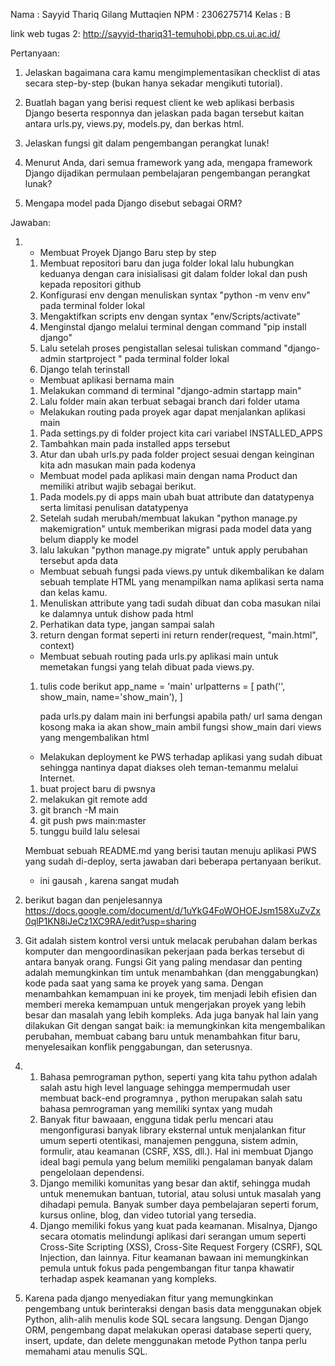 Nama : Sayyid Thariq Gilang Muttaqien
NPM  : 2306275714
Kelas : B

link web tugas 2:
http://sayyid-thariq31-temuhobi.pbp.cs.ui.ac.id/



Pertanyaan: 

1. Jelaskan bagaimana cara kamu mengimplementasikan checklist di atas secara step-by-step (bukan hanya sekadar mengikuti tutorial).

2. Buatlah bagan yang berisi request client ke web aplikasi berbasis Django beserta responnya dan jelaskan pada bagan tersebut kaitan antara urls.py, views.py, models.py, dan berkas html.

3. Jelaskan fungsi git dalam pengembangan perangkat lunak!

4. Menurut Anda, dari semua framework yang ada, mengapa framework Django dijadikan permulaan pembelajaran pengembangan perangkat lunak?

5. Mengapa model pada Django disebut sebagai ORM?

Jawaban:

1.  - Membuat Proyek Django Baru
    step by step
    1. Membuat repositori baru dan juga folder lokal lalu hubungkan keduanya dengan cara inisialisasi git dalam folder lokal dan push kepada repositori github
    2. Konfigurasi env dengan menuliskan syntax "python -m venv env" pada terminal folder lokal
    3. Mengaktifkan scripts env dengan syntax "env/Scripts/activate"
    4. Menginstal django melalui terminal dengan command "pip install django"
    5. Lalu setelah proses pengistallan selesai tuliskan command "django-admin startproject <nama project>" pada terminal folder lokal
    6. Django telah terinstall

    - Membuat aplikasi bernama main
    1. Melakukan command di terminal "django-admin startapp main"
    2. Lalu folder main akan terbuat sebagai branch dari folder utama

    - Melakukan routing pada proyek agar dapat menjalankan aplikasi main
    1. Pada settings.py di folder project kita cari variabel INSTALLED_APPS
    2. Tambahkan main pada installed apps tersebut
    3. Atur dan ubah urls.py pada folder project sesuai dengan keinginan kita adn masukan main pada kodenya

    - Membuat model pada aplikasi main dengan nama Product dan memiliki atribut wajib sebagai berikut.
    1. Pada models.py di apps main ubah buat attribute dan datatypenya serta limitasi penulisan datatypenya 
    2. Setelah sudah merubah/membuat lakukan "python manage.py makemigration" untuk memberikan migrasi pada model data yang belum diapply ke model
    3. lalu lakukan "python manage.py migrate" untuk apply perubahan tersebut apda data

    - Membuat sebuah fungsi pada views.py untuk dikembalikan ke dalam sebuah template HTML yang menampilkan nama aplikasi serta nama dan kelas kamu.
    1. Menuliskan attribute yang tadi sudah dibuat dan coba masukan nilai ke dalamnya untuk dishow pada html
    2. Perhatikan data type, jangan sampai salah
    3. return dengan format seperti ini return render(request, "main.html", context)
    - Membuat sebuah routing pada urls.py aplikasi main untuk memetakan fungsi yang telah dibuat pada views.py.
    1. tulis code berikut app_name = 'main'
        urlpatterns = [
            path('', show_main, name='show_main'),
        ]

        pada urls.py dalam main
        ini berfungsi apabila path/ url sama dengan kosong maka ia akan show_main ambil fungsi show_main dari views yang mengembalikan html 

    - Melakukan deployment ke PWS terhadap aplikasi yang sudah dibuat sehingga nantinya dapat diakses oleh teman-temanmu melalui Internet.
    1. buat project baru di pwsnya
    2. melakukan git remote add <url>
    3. git branch -M main
    4. git push pws main:master
    5. tunggu build lalu selesai

    Membuat sebuah README.md yang berisi tautan menuju aplikasi PWS yang sudah di-deploy, serta jawaban dari beberapa pertanyaan berikut.
    - ini gausah , karena sangat mudah
    

2. berikut bagan dan penjelesannya https://docs.google.com/document/d/1uYkG4FoWOHOEJsm158XuZvZx0qlP1KN8iJeCz1XC9RA/edit?usp=sharing 

3.  Git adalah sistem kontrol versi untuk melacak perubahan dalam berkas komputer dan mengoordinasikan pekerjaan pada berkas tersebut di antara banyak orang. Fungsi Git yang paling mendasar dan penting adalah memungkinkan tim untuk menambahkan (dan menggabungkan) kode pada saat yang sama ke proyek yang sama. Dengan menambahkan kemampuan ini ke proyek, tim menjadi lebih efisien dan memberi mereka kemampuan untuk mengerjakan proyek yang lebih besar dan masalah yang lebih kompleks. Ada juga banyak hal lain yang dilakukan Git dengan sangat baik: ia memungkinkan kita mengembalikan perubahan, membuat cabang baru untuk menambahkan fitur baru, menyelesaikan konflik penggabungan, dan seterusnya.

4.  
    1. Bahasa pemrograman python, seperti yang kita tahu python adalah salah astu high level language sehingga mempermudah    user membuat back-end programnya , python merupakan salah satu bahasa pemrograman yang memiliki syntax yang mudah
    2. Banyak fitur bawaaan, engguna tidak perlu mencari atau mengonfigurasi banyak library eksternal untuk menjalankan fitur umum seperti otentikasi, manajemen pengguna, sistem admin, formulir, atau keamanan (CSRF, XSS, dll.). Hal ini membuat Django ideal bagi pemula yang belum memiliki pengalaman banyak dalam pengelolaan dependensi.
    3. Django memiliki komunitas yang besar dan aktif, sehingga mudah untuk menemukan bantuan, tutorial, atau solusi untuk masalah yang dihadapi pemula. Banyak sumber daya pembelajaran seperti forum, kursus online, blog, dan video tutorial yang tersedia.
    4. Django memiliki fokus yang kuat pada keamanan. Misalnya, Django secara otomatis melindungi aplikasi dari serangan umum seperti Cross-Site Scripting (XSS), Cross-Site Request Forgery (CSRF), SQL Injection, dan lainnya. Fitur keamanan bawaan ini memungkinkan pemula untuk fokus pada pengembangan fitur tanpa khawatir terhadap aspek keamanan yang kompleks.

5.  Karena pada django menyediakan fitur yang memungkinkan pengembang untuk berinteraksi dengan basis data menggunakan objek Python, alih-alih menulis kode SQL secara langsung. Dengan Django ORM, pengembang dapat melakukan operasi database seperti query, insert, update, dan delete menggunakan metode Python tanpa perlu memahami atau menulis SQL. 
      
